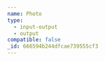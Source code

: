 ```yaml
---
name: Photo
type:
  - input-output
  - output
compatible: false
_id: 666594b244dfcae739555cf3
---
```

